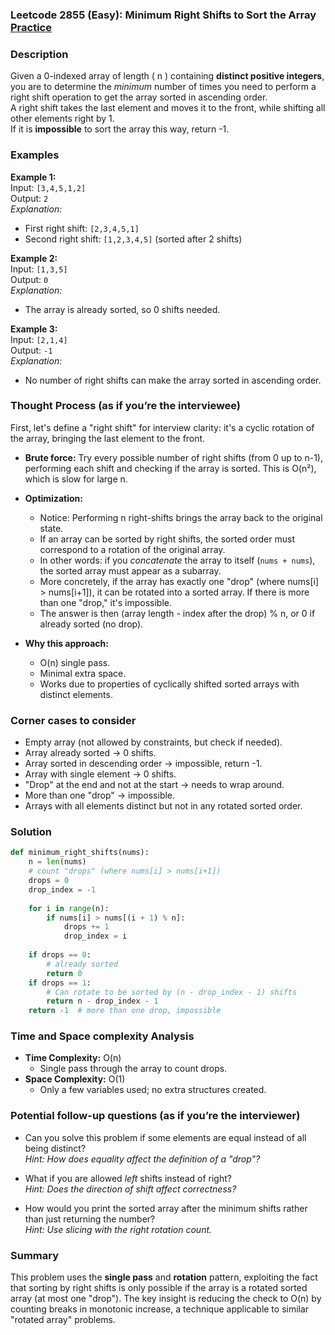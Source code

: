 ### Leetcode 2855 (Easy): Minimum Right Shifts to Sort the Array [Practice](https://leetcode.com/problems/minimum-right-shifts-to-sort-the-array)

### Description  
Given a 0-indexed array of length \( n \) containing **distinct positive integers**, you are to determine the *minimum* number of times you need to perform a right shift operation to get the array sorted in ascending order.  
A right shift takes the last element and moves it to the front, while shifting all other elements right by 1.  
If it is **impossible** to sort the array this way, return -1.

### Examples  

**Example 1:**  
Input: `[3,4,5,1,2]`  
Output: `2`  
*Explanation:*
- First right shift: `[2,3,4,5,1]`
- Second right shift: `[1,2,3,4,5]` (sorted after 2 shifts)

**Example 2:**  
Input: `[1,3,5]`  
Output: `0`  
*Explanation:*
- The array is already sorted, so 0 shifts needed.

**Example 3:**  
Input: `[2,1,4]`  
Output: `-1`  
*Explanation:*
- No number of right shifts can make the array sorted in ascending order.

### Thought Process (as if you’re the interviewee)  

First, let's define a "right shift" for interview clarity: it's a cyclic rotation of the array, bringing the last element to the front.  

- **Brute force:** Try every possible number of right shifts (from 0 up to n-1), performing each shift and checking if the array is sorted. This is O(n²), which is slow for large n.

- **Optimization:**  
  - Notice: Performing n right-shifts brings the array back to the original state.
  - If an array can be sorted by right shifts, the sorted order must correspond to a rotation of the original array.
  - In other words: if you *concatenate* the array to itself (`nums + nums`), the sorted array must appear as a subarray.
  - More concretely, if the array has exactly one "drop" (where nums[i] > nums[i+1]), it can be rotated into a sorted array. If there is more than one "drop," it's impossible.
  - The answer is then (array length - index after the drop) % n, or 0 if already sorted (no drop).

- **Why this approach:**  
  - O(n) single pass.
  - Minimal extra space.
  - Works due to properties of cyclically shifted sorted arrays with distinct elements.

### Corner cases to consider  
- Empty array (not allowed by constraints, but check if needed).
- Array already sorted → 0 shifts.
- Array sorted in descending order → impossible, return -1.
- Array with single element → 0 shifts.
- "Drop" at the end and not at the start → needs to wrap around.
- More than one "drop" → impossible.
- Arrays with all elements distinct but not in any rotated sorted order.

### Solution

```python
def minimum_right_shifts(nums):
    n = len(nums)
    # count "drops" (where nums[i] > nums[i+1])
    drops = 0
    drop_index = -1
    
    for i in range(n):
        if nums[i] > nums[(i + 1) % n]:
            drops += 1
            drop_index = i
    
    if drops == 0:
        # already sorted
        return 0
    if drops == 1:
        # Can rotate to be sorted by (n - drop_index - 1) shifts
        return n - drop_index - 1
    return -1  # more than one drop, impossible
```

### Time and Space complexity Analysis  

- **Time Complexity:** O(n)  
  - Single pass through the array to count drops.
- **Space Complexity:** O(1)  
  - Only a few variables used; no extra structures created.

### Potential follow-up questions (as if you’re the interviewer)  

- Can you solve this problem if some elements are equal instead of all being distinct?  
  *Hint: How does equality affect the definition of a "drop"?*

- What if you are allowed *left* shifts instead of right?  
  *Hint: Does the direction of shift affect correctness?*

- How would you print the sorted array after the minimum shifts rather than just returning the number?  
  *Hint: Use slicing with the right rotation count.*

### Summary
This problem uses the **single pass** and **rotation** pattern, exploiting the fact that sorting by right shifts is only possible if the array is a rotated sorted array (at most one "drop"). The key insight is reducing the check to O(n) by counting breaks in monotonic increase, a technique applicable to similar "rotated array" problems.